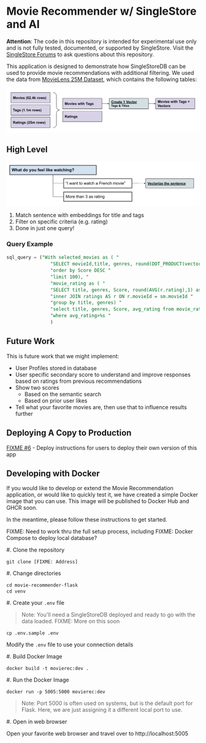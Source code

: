 # Movie Recommender w/ SingleStore and AI

**Attention**: The code in this repository is intended for experimental use only and is not fully tested, documented, or supported by SingleStore. Visit the [SingleStore Forums](https://www.singlestore.com/forum/) to ask questions about this repository.

This application is designed to demonstrate how SingleStoreDB can be used to provide movie recommendations with additional filtering. We used the data from [MovieLens 25M Dataset](https://grouplens.org/datasets/movielens/25m/), which contains the following tables:

![Database Tables](./assets/database_tables.png)

## High Level

![Request Flow](./assets/request_flow.png)

1. Match sentence with embeddings for title and tags
2. Filter on specific criteria (e.g. rating)
3. Done in just one query!

### Query Example

``` sql
sql_query = ("With selected_movies as ( "
                "SELECT movieId,title, genres, round(DOT_PRODUCT(vector, JSON_ARRAY_PACK(%s)),3) AS Score FROM movie_with_tags_with_vectors tv "
                "order by Score DESC "
                "limit 100), "
                "movie_rating as ( "
                "SELECT title, genres, Score, round(AVG(r.rating),1) as avg_rating from selected_movies sm "
                "inner JOIN ratings AS r ON r.movieId = sm.movieId "
                "group by title, genres) "
                "select title, genres, Score, avg_rating from movie_rating "
                "where avg_rating>%s "
                )
```

## Future Work

This is future work that we might implement:

- User Profiles stored in database
- User specific secondary score to understand and improve responses based on ratings from previous recommendations
- Show two scores
    - Based on the semantic search
    - Based on prior user likes
- Tell what your favorite movies are, then use that to influence results further

## Deploying A Copy to Production

[FIXME #6](https://github.com/arno756/movie-recommender-flask/issues/6) - Deploy instructions for users to deploy their own version of this app

## Developing with Docker

If you would like to develop or extend the Movie Recommendation application, or would like to quickly test it, we have created a simple Docker image that you can use. This image will be published to Docker Hub and GHCR soon.

In the meantime, please follow these instructions to get started. 

FIXME: Need to work thru the full setup process, including 
FIXME: Docker Compose to deploy local database?

#. Clone the repository
    
``` shell
git clone [FIXME: Address]
```

#. Change directories

``` shell
cd movie-recommender-flask
cd venv
```

#. Create your `.env` file

> Note: You'll need a SingleStoreDB deployed and ready to go with the data loaded. FIXME: More on this soon

``` shell
cp .env.sample .env
```

Modify the `.env` file to use your connection details

#. Build Docker Image

``` shell
docker build -t movierec:dev .
```

#. Run the Docker Image

``` shell
docker run -p 5005:5000 movierec:dev
```

> Note: Port 5000 is often used on systems, but is the default port for Flask. Here, we are just assigning it a different local port to use.

#. Open in web browser

Open your favorite web browser and travel over to http://localhost:5005
